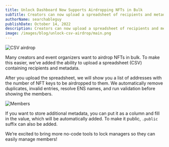 ```yaml
---
title: Unlock Dashboard Now Supports Airdropping NFTs in Bulk
subTitle: Creators can now upload a spreadsheet of recipients and metadata to airdrop NFTs directly to multiple recipients
authorName: searchableguy
publishDate: October 14, 2022
description: Creators can now upload a spreadsheet of recipients and metadata to airdrop NFTs directly to multiple recipients.
image: /images/blog/unlock-csv-airdrop/main.png
---
```


![CSV airdrop](/images/blog/unlock-csv-airdrop/main.png)

Many creators and event organizers want to airdrop NFTs in bulk. To make this easier, we’ve added the ability to upload a spreadsheet (CSV) containing recipients and metadata.

After you upload the spreadsheet, we will show you a list of addresses with the number of NFT keys to be airdropped to them. We automatically remove duplicates, invalid entries, resolve ENS names, and run validation before showing the members.

![Members](/images/blog/unlock-csv-airdrop/members.png)

If you want to store additional metadata, you can put it as a column and fill in the value, which will be automatically added. To make it public, `.public` suffix can also be added.

We’re excited to bring more no-code tools to lock managers so they can easily manage members!
